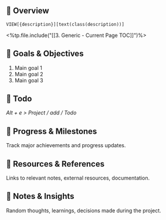 ## 🧉 Overview
`VIEW[{description}][text(class(description))]`

<%tp.file.include("[[3. Generic - Current Page TOC]]")%>

## 📌 Goals & Objectives
1. Main goal 1
2. Main goal 2  
3. Main goal 3

## 📝 Todo
*Alt + e > Project / add / Todo*

## 🥅 Progress & Milestones
Track major achievements and progress updates.

## 📖 Resources & References
Links to relevant notes, external resources, documentation.

## 📁 Notes & Insights
Random thoughts, learnings, decisions made during the project.